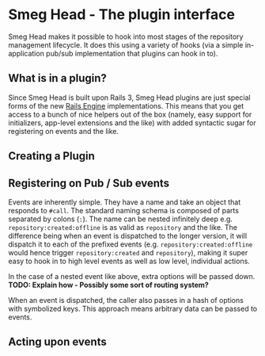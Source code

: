 # Smeg Head - The plugin interface

Smeg Head makes it possible to hook into most stages of the repository management lifecycle.
It does this using a variety of hooks (via a simple in-application pub/sub implementation that
plugins can hook in to).

## What is in a plugin?

Since Smeg Head is built upon Rails 3, Smeg Head plugins are just special forms of the new
[Rails Engine]() implementations. This means that you get access to a bunch of nice helpers out of the
box (namely, easy support for initializers, app-level extensions and the like) with added syntactic
sugar for registering on events and the like.

## Creating a Plugin


## Registering on Pub / Sub events

Events are inherently simple. They have a name and take an object that responds to `#call`. The standard
naming schema is composed of parts separated by colons (`:`). The name can be nested infinitely deep e.g.
`repository:created:offline` is as valid as `repository` and the like. The difference being when an event
is dispatched to the longer version, it will dispatch it to each of the prefixed events (e.g. `repository:created:offline`
would hence trigger `repository:created` and `repository`), making it super easy to hook in to high level
events as well as low level, individual actions.

In the case of a nested event like above, extra options will be passed down.
**TODO: Explain how - Possibly some sort of routing system?**

When an event is dispatched, the caller also passes in a hash of options with symbolized keys. This approach
means arbitrary data can be passed to events.

## Acting upon events

